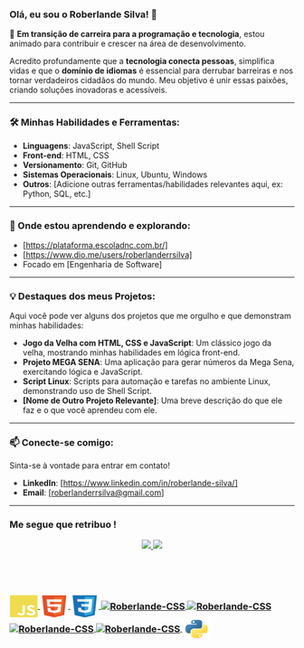 ### Olá, eu sou o Roberlande Silva! 👋

🚀 **Em transição de carreira para a programação e tecnologia**, estou animado para contribuir e crescer na área de desenvolvimento.

Acredito profundamente que a **tecnologia conecta pessoas**, simplifica vidas e que o **domínio de idiomas** é essencial para derrubar barreiras e nos tornar verdadeiros cidadãos do mundo. Meu objetivo é unir essas paixões, criando soluções inovadoras e acessíveis.

---

### 🛠️ Minhas Habilidades e Ferramentas:

* **Linguagens**: JavaScript, Shell Script
* **Front-end**: HTML, CSS
* **Versionamento**: Git, GitHub
* **Sistemas Operacionais**: Linux, Ubuntu, Windows
* **Outros**: [Adicione outras ferramentas/habilidades relevantes aqui, ex: Python, SQL, etc.]

---

### 🌱 Onde estou aprendendo e explorando:

* [https://plataforma.escoladnc.com.br/]
* [https://www.dio.me/users/roberlanderrsilva]
* Focado em [Engenharia de Software]

---

### 💡 Destaques dos meus Projetos:

Aqui você pode ver alguns dos projetos que me orgulho e que demonstram minhas habilidades:

* **Jogo da Velha com HTML, CSS e JavaScript**: Um clássico jogo da velha, mostrando minhas habilidades em lógica front-end.
* **Projeto MEGA SENA**: Uma aplicação para gerar números da Mega Sena, exercitando lógica e JavaScript.
* **Script Linux**: Scripts para automação e tarefas no ambiente Linux, demonstrando uso de Shell Script.
* **[Nome de Outro Projeto Relevante]**: Uma breve descrição do que ele faz e o que você aprendeu com ele.

---

### 📫 Conecte-se comigo:

Sinta-se à vontade para entrar em contato!

* **LinkedIn**: [https://www.linkedin.com/in/roberlande-silva/]
* **Email**: [roberlanderrsilva@gmail.com]

---
 
### Me segue que retribuo !


<div align="center">
  <div align="center">
  <a href="https://github.com/Roberlanderrsilva">
  <img height="180em" src="https://github-readme-stats.vercel.app/api?username=Roberlanderrsilva&show_icons=true&theme=dracula&include_all_commits=true&count_private=true"/>
  <img height="180em" src="https://github-readme-stats.vercel.app/api/top-langs/?username=Roberlanderrsilva&layout=compact&langs_count=7&theme=dracula"/>
    
</div>

  
</div>
<h1 dir="auto"></h1>
  <h1 dir="auto"></h1>
<div style="display: inline_block"><br>
   
  <h3><img align="center" line-height= "100" alt="Roberlande-Js"  height="40" width="50" src="https://raw.githubusercontent.com/devicons/devicon/master/icons/javascript/javascript-plain.svg">
   <img align="center" alt="Roberlande-HTML" height="40" width="50" src="https://raw.githubusercontent.com/devicons/devicon/master/icons/html5/html5-original.svg">
   <img align="center" alt="Roberlande-CSS" height="40" width="50" line-height= "10" src="https://raw.githubusercontent.com/devicons/devicon/master/icons/css3/css3-original.svg">
   <img align="center" alt="Roberlande-CSS" height="40" width="50" line-height= "10" src="https://img.icons8.com/color/48/undefined/git.png"/>
   <img align="center" alt="Roberlande-CSS" height="40" width="50" line-height= "10" src="https://img.icons8.com/color/48/undefined/linux--v1.png"/>
   <img align="center" alt="Roberlande-CSS" height="40" width="50" line-height= "10" src="https://img.icons8.com/color/48/undefined/ubuntu--v1.png"/>
    <img align="center" alt="Roberlande-CSS" height="40" width="50" line-height= "10" src="https://img.icons8.com/color/48/undefined/windows-logo.png"/>
    <img align="center" alt="Roberlande-Python" height="40" width="50" src="https://raw.githubusercontent.com/devicons/devicon/master/icons/python/python-original.svg">
   
  </div>  
  
  <h1 dir="auto"></h1>
   <h1 dir="auto"></h1>
  
   
    
  </div>
                                                                                                                                                                                                                                                                                                                                                                                                                  
